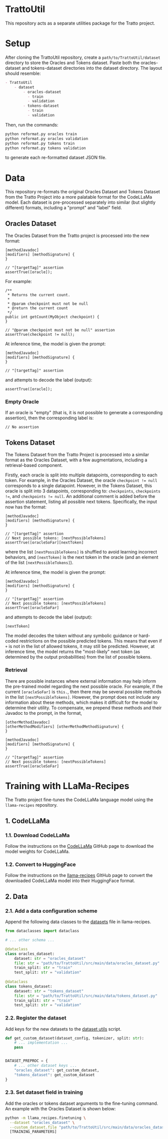 # TrattoUtil

This repository acts as a separate utilities package for the Tratto project. 

# Setup

After cloning the TrattoUtil repository, create a `path/to/TrattoUtil/dataset` directory to store the Oracles and Tokens dataset. Paste both the oracles-dataset and tokens-dataset directories into the dataset directory. The layout should resemble:

```markdown
- TrattoUtil
    - dataset
        - oracles-dataset
          - train
          - validation
        - tokens-dataset
          - train
          - validation
```

Then, run the commands:
```bash
python reformat.py oracles train
python reformat.py oracles validation
python reformat.py tokens train
python reformat.py tokens validation
```
to generate each re-formatted dataset JSON file.

# Data

This repository re-formats the original Oracles Dataset and Tokens Dataset from the Tratto Project into a more palatable format for the CodeLLaMa model. Each dataset is pre-processed separately into similar (but slightly different) formats, including a "prompt" and "label" field.

## Oracles Dataset

The Oracles Dataset from the Tratto project is processed into the new format:

```
[methodJavadoc]
[modifiers] [methodSignature] {
}

// "[targetTag]" assertion
assertTrue([oracle]);
```

For example:

```
/**
 * Returns the current count.
 *
 * @param checkpoint must not be null
 * @return the current count
 */
public int getCount(MyObject checkpoint) {
}

// "@param checkpoint must not be null" assertion
assertTrue(checkpoint != null);
```

At inference time, the model is given the prompt:

```
[methodJavadoc]
[modifiers] [methodSignature] {
}

// "[targetTag]" assertion

```

and attempts to decode the label (output):

```
assertTrue([oracle]);
```

### Empty Oracle

If an oracle is "empty" (that is, it is not possible to generate a corresponding assertion), then the corresponding label is:

```
// No assertion 
```

## Tokens Dataset

The Tokens Dataset from the Tratto Project is processed into a similar format as the Oracles Dataset, with a few augmentations, including a retrieval-based component. 

Firstly, each oracle is split into multiple datapoints, corresponding to each token. For example, in the Oracles Dataset, the oracle `checkpoint != null` corresponds to a single datapoint. However, in the Tokens Dataset, this oracle is split into 3 datapoints, corresponding to: `checkpoints`, `checkpoints !=`, and `checkpoints != null`. An additional comment is added before the assertion statement, listing all possible next tokens. Specifically, the input now has the format:

```
[methodJavadoc]
[modifiers] [methodSignature] {
}

// "[targetTag]" assertion
// Next possible tokens: [nextPossibleTokens]
assertTrue([oracleSoFar][nextToken]
```

where the list `[nextPossibleTokens]` is shuffled to avoid learning incorrect behaviors, and `[nextToken]` is the next token in the oracle (and an element of the list `[nextPossibleTokens]`).

At inference time, the model is given the prompt:
```
[methodJavadoc]
[modifiers] [methodSignature] {
}

// "[targetTag]" assertion
// Next possible tokens: [nextPossibleTokens]
assertTrue([oracleSoFar]
```

and attempts to decode the label (output):
```
[nextToken]
```

The model decodes the token without any symbolic guidance or hard-coded restrictions on the possible predicted tokens. This means that even if `+` is not in the list of allowed tokens, it may still be predicted. However, at inference time, the model returns the "most-likely" next token (as determined by the output probabilities) from the list of possible tokens. 

### Retrieval

There are possible instances where external information may help inform the pre-trained model regarding the next possible oracle. For example, if the current `[oracleSoFar]` is `this.`, then there may be several possible methods in the list `[nextPossibleTokens]`. However, the prompt does not include any information about these methods, which makes it difficult for the model to determine their utility. To compensate, we prepend these methods and their Javadoc to the prompt, in the format,

```
[otherMethodJavadoc]
[otherMethodModifiers] [otherMethodMethodSignature] {
}

[methodJavadoc]
[modifiers] [methodSignature] {
}

// "[targetTag]" assertion
// Next possible tokens: [nextPossibleTokens]
assertTrue([oracleSoFar]
```

# Training with LLaMa-Recipes

The Tratto project fine-tunes the CodeLLaMa language model using the `llama-recipes` repository. 

## 1. CodeLLaMa

### 1.1. Download CodeLLaMa

Follow the instructions on the [CodeLLaMa](https://github.com/facebookresearch/codellama) GitHub page to download the model weights for CodeLLaMa.

### 1.2. Convert to HuggingFace

Follow the instructions on the [llama-recipes](https://github.com/facebookresearch/llama-recipes/tree/main?tab=readme-ov-file#model-conversion-to-hugging-face) GItHub page to convert the downloaded CodeLLaMa model into their HuggingFace format.

[//]: # (### 1.3. &#40;Optional&#41; Fine-tune with example dataset)

[//]: # ()
[//]: # (As a sanity check, run the command )

## 2. Data

### 2.1. Add a data configuration scheme

Append the following data classes to the [datasets](https://github.com/facebookresearch/llama-recipes/blob/main/src/llama_recipes/configs/datasets.py) file in llama-recipes.

```python
from dataclasses import dataclass

# ... other schema ... 

@dataclass
class oracles_dataset:
    dataset: str = "oracles_dataset"
    file: str = "path/to/TrattoUtil/src/main/data/oracles_dataset.py"
    train_split: str = "train"
    test_split: str = "validation"
    
@dataclass
class tokens_dataset:
    dataset: str = "tokens_dataset"
    file: str = "path/to/TrattoUtil/src/main/data/tokens_dataset.py"
    train_split: str = "train"
    test_split: str = "validation"
```

### 2.2. Register the dataset

Add keys for the new datasets to the [dataset utils](https://github.com/facebookresearch/llama-recipes/blob/main/src/llama_recipes/utils/dataset_utils.py) script.

```python
def get_custom_dataset(dataset_config, tokenizer, split: str):
    # ... implementation ...
    pass


DATASET_PREPROC = {
    # ... other dataset keys ...
    "oracles_dataset": get_custom_dataset,
    "tokens_dataset": get_custom_dataset
}
```

### 2.3. Set dataset field in training

Add the oracles or tokens dataset arguments to the fine-tuning command. An example with the Oracles Dataset is shown below:

```bash
python -m llama_recipes.finetuning \
  --dataset "oracles_dataset" \
  --custom_dataset.file "path/to/TrattoUtil/src/main/data/oracles_dataset.py" 
  [TRAINING_PARAMETERS]
```



